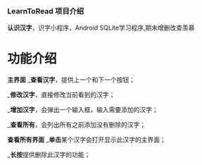 ### LearnToRead 项目介绍
**认识汉字**，识字小程序，Android SQLite学习程序,期末增删改查羡慕


# 功能介绍
**主界面**
_**查看汉字**，提供上一个和下一个按钮；

_**修改汉字**，直接修改当前看到的汉字；

_**增加汉字**，会弹出一个输入框，输入需要添加的汉字；

_**查看所有**，会列出所有之前添加没有删除的汉字；

**查看所有界面**
_**单击**某个汉字会打开显示此汉字的主界面；

_**长按**提供删除此汉字的功能；
